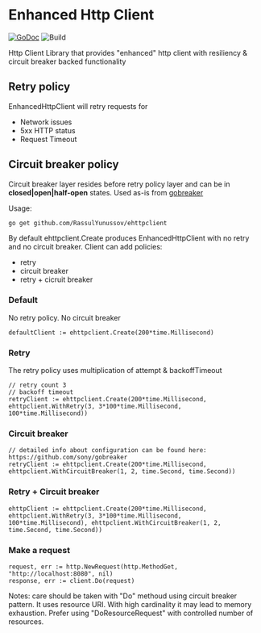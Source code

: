 # Enhanced Http Client
[![GoDoc](https://godoc.org/github.com/sony/gobreaker/v2?status.svg)](https://pkg.go.dev/github.com/RassulYunussov/ehttpclient)
![Build](https://github.com/rassulyunussov/ehttpclient/actions/workflows/go.yml/badge.svg)

Http Client Library that provides "enhanced" http client with resiliency & circuit breaker backed functionality

## Retry policy

EnhancedHttpClient will retry requests for 
- Network issues
- 5xx HTTP status
- Request Timeout

## Circuit breaker policy

Circuit breaker layer resides before retry policy layer and can be in __closed|open|half-open__ states. Used as-is from [gobreaker](https://github.com/sony/gobreaker)

Usage:

```
go get github.com/RassulYunussov/ehttpclient
```

By default ehttpclient.Create produces EnhancedHttpClient with no retry and no circuit breaker. Client can add policies:
- retry
- circuit breaker
- retry + cicruit breaker

### Default 

No retry policy. No circuit breaker

```
defaultClient := ehttpclient.Create(200*time.Millisecond)
```

### Retry

The retry policy uses multiplication of attempt & backoffTimeout

```
// retry count 3
// backoff timeout
retryClient := ehttpclient.Create(200*time.Millisecond, ehttpclient.WithRetry(3, 3*100*time.Millisecond, 100*time.Millisecond))
```

### Circuit breaker

```
// detailed info about configuration can be found here: https://github.com/sony/gobreaker
retryClient := ehttpclient.Create(200*time.Millisecond, ehttpclient.WithCircuitBreaker(1, 2, time.Second, time.Second))
```

### Retry + Circuit breaker

```
ehttpClient := ehttpclient.Create(200*time.Millisecond, ehttpclient.WithRetry(3, 3*100*time.Millisecond, 100*time.Millisecond), ehttpclient.WithCircuitBreaker(1, 2, time.Second, time.Second))
```

### Make a request
```
request, err := http.NewRequest(http.MethodGet, "http://localhost:8080", nil)
response, err := client.Do(request)
```

Notes: care should be taken with "Do" methoud using circuit breaker pattern. It uses resource URI. With high cardinality it may lead to memory exhaustion. Prefer using "DoResourceRequest" with controlled number of resources. 
